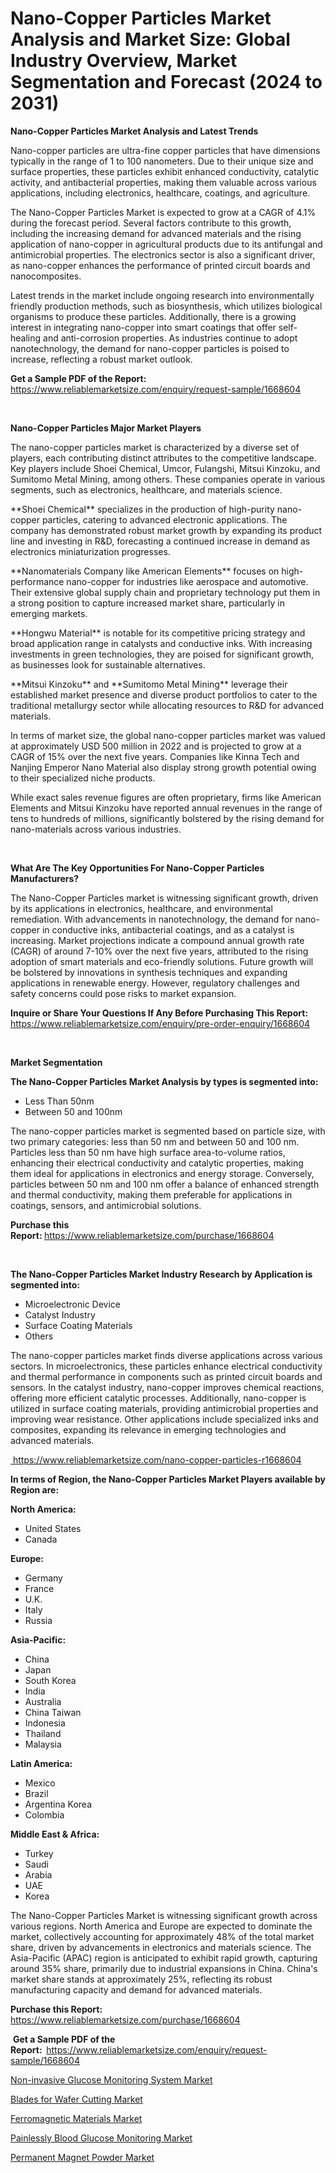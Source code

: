 <p><h1>Nano-Copper Particles Market Analysis and Market Size: Global Industry Overview, Market Segmentation and Forecast (2024 to 2031)</h1></p><p><strong>Nano-Copper Particles Market Analysis and Latest Trends</strong></p>
<p><p>Nano-copper particles are ultra-fine copper particles that have dimensions typically in the range of 1 to 100 nanometers. Due to their unique size and surface properties, these particles exhibit enhanced conductivity, catalytic activity, and antibacterial properties, making them valuable across various applications, including electronics, healthcare, coatings, and agriculture.</p><p>The Nano-Copper Particles Market is expected to grow at a CAGR of 4.1% during the forecast period. Several factors contribute to this growth, including the increasing demand for advanced materials and the rising application of nano-copper in agricultural products due to its antifungal and antimicrobial properties. The electronics sector is also a significant driver, as nano-copper enhances the performance of printed circuit boards and nanocomposites.</p><p>Latest trends in the market include ongoing research into environmentally friendly production methods, such as biosynthesis, which utilizes biological organisms to produce these particles. Additionally, there is a growing interest in integrating nano-copper into smart coatings that offer self-healing and anti-corrosion properties. As industries continue to adopt nanotechnology, the demand for nano-copper particles is poised to increase, reflecting a robust market outlook.</p></p>
<p><strong>Get a Sample PDF of the Report:&nbsp;</strong> <a href="https://www.reliablemarketsize.com/enquiry/request-sample/1668604?utm_campaign=1779&utm_medium=2&utm_source=Github&utm_content=ia&utm_term=27102024&utm_id=nano-copper-particles">https://www.reliablemarketsize.com/enquiry/request-sample/1668604</a></p>
<p>&nbsp;</p>
<p><strong>Nano-Copper Particles Major Market Players</strong></p>
<p><p>The nano-copper particles market is characterized by a diverse set of players, each contributing distinct attributes to the competitive landscape. Key players include Shoei Chemical, Umcor, Fulangshi, Mitsui Kinzoku, and Sumitomo Metal Mining, among others. These companies operate in various segments, such as electronics, healthcare, and materials science.</p><p>**Shoei Chemical** specializes in the production of high-purity nano-copper particles, catering to advanced electronic applications. The company has demonstrated robust market growth by expanding its product line and investing in R&D, forecasting a continued increase in demand as electronics miniaturization progresses.</p><p>**Nanomaterials Company like American Elements** focuses on high-performance nano-copper for industries like aerospace and automotive. Their extensive global supply chain and proprietary technology put them in a strong position to capture increased market share, particularly in emerging markets.</p><p>**Hongwu Material** is notable for its competitive pricing strategy and broad application range in catalysts and conductive inks. With increasing investments in green technologies, they are poised for significant growth, as businesses look for sustainable alternatives.</p><p>**Mitsui Kinzoku** and **Sumitomo Metal Mining** leverage their established market presence and diverse product portfolios to cater to the traditional metallurgy sector while allocating resources to R&D for advanced materials.</p><p>In terms of market size, the global nano-copper particles market was valued at approximately USD 500 million in 2022 and is projected to grow at a CAGR of 15% over the next five years. Companies like Kinna Tech and Nanjing Emperor Nano Material also display strong growth potential owing to their specialized niche products.</p><p>While exact sales revenue figures are often proprietary, firms like American Elements and Mitsui Kinzoku have reported annual revenues in the range of tens to hundreds of millions, significantly bolstered by the rising demand for nano-materials across various industries.</p></p>
<p>&nbsp;</p>
<p><strong>What Are The Key Opportunities For Nano-Copper Particles Manufacturers?</strong></p>
<p><p>The Nano-Copper Particles market is witnessing significant growth, driven by its applications in electronics, healthcare, and environmental remediation. With advancements in nanotechnology, the demand for nano-copper in conductive inks, antibacterial coatings, and as a catalyst is increasing. Market projections indicate a compound annual growth rate (CAGR) of around 7-10% over the next five years, attributed to the rising adoption of smart materials and eco-friendly solutions. Future growth will be bolstered by innovations in synthesis techniques and expanding applications in renewable energy. However, regulatory challenges and safety concerns could pose risks to market expansion.</p></p>
<p><strong>Inquire or Share Your Questions If Any Before Purchasing This Report:</strong> <a href="https://www.reliablemarketsize.com/enquiry/pre-order-enquiry/1668604?utm_campaign=1779&utm_medium=2&utm_source=Github&utm_content=ia&utm_term=27102024&utm_id=nano-copper-particles">https://www.reliablemarketsize.com/enquiry/pre-order-enquiry/1668604</a></p>
<p>&nbsp;</p>
<p><strong>Market Segmentation</strong></p>
<p><strong>The Nano-Copper Particles Market Analysis by types is segmented into:</strong></p>
<p><ul><li>Less Than 50nm</li><li>Between 50 and 100nm</li></ul></p>
<p><p>The nano-copper particles market is segmented based on particle size, with two primary categories: less than 50 nm and between 50 and 100 nm. Particles less than 50 nm have high surface area-to-volume ratios, enhancing their electrical conductivity and catalytic properties, making them ideal for applications in electronics and energy storage. Conversely, particles between 50 nm and 100 nm offer a balance of enhanced strength and thermal conductivity, making them preferable for applications in coatings, sensors, and antimicrobial solutions.</p></p>
<p><strong>Purchase this Report:&nbsp;</strong><a href="https://www.reliablemarketsize.com/purchase/1668604?utm_campaign=1779&utm_medium=2&utm_source=Github&utm_content=ia&utm_term=27102024&utm_id=nano-copper-particles">https://www.reliablemarketsize.com/purchase/1668604</a></p>
<p>&nbsp;</p>
<p><strong>The Nano-Copper Particles Market Industry Research by Application is segmented into:</strong></p>
<p><ul><li>Microelectronic Device</li><li>Catalyst Industry</li><li>Surface Coating Materials</li><li>Others</li></ul></p>
<p><p>The nano-copper particles market finds diverse applications across various sectors. In microelectronics, these particles enhance electrical conductivity and thermal performance in components such as printed circuit boards and sensors. In the catalyst industry, nano-copper improves chemical reactions, offering more efficient catalytic processes. Additionally, nano-copper is utilized in surface coating materials, providing antimicrobial properties and improving wear resistance. Other applications include specialized inks and composites, expanding its relevance in emerging technologies and advanced materials.</p></p>
<p><a href="https://www.reliablemarketsize.com/nano-copper-particles-r1668604?utm_campaign=1779&utm_medium=2&utm_source=Github&utm_content=ia&utm_term=27102024&utm_id=nano-copper-particles">&nbsp;https://www.reliablemarketsize.com/nano-copper-particles-r1668604</a></p>
<p><strong>In terms of Region, the Nano-Copper Particles Market Players available by Region are:</strong></p>
<p>
    <p> <strong> North America: </strong>
        <ul>
            <li>United States</li>
            <li>Canada</li>
        </ul>
        </p> 
    <p> <strong> Europe: </strong>
        <ul>
            <li>Germany</li>
            <li>France</li>
            <li>U.K.</li>
            <li>Italy</li>
            <li>Russia</li>
        </ul>
        </p> 
    <p> <strong> Asia-Pacific: </strong>
        <ul>
            <li>China</li>
            <li>Japan</li>
            <li>South Korea</li>
            <li>India</li>
            <li>Australia</li>
            <li>China Taiwan</li>
            <li>Indonesia</li>
            <li>Thailand</li>
            <li>Malaysia</li>
        </ul>
        </p> 
    <p> <strong> Latin America: </strong>
        <ul>
            <li>Mexico</li>
            <li>Brazil</li>
            <li>Argentina Korea</li>
            <li>Colombia</li>
        </ul>
        </p> 
    <p> <strong> Middle East & Africa: </strong>
        <ul>
            <li>Turkey</li>
            <li>Saudi</li>
            <li>Arabia</li>
            <li>UAE</li>
            <li>Korea</li>
        </ul>
    </p>
    </p>
<p><p>The Nano-Copper Particles Market is witnessing significant growth across various regions. North America and Europe are expected to dominate the market, collectively accounting for approximately 48% of the total market share, driven by advancements in electronics and materials science. The Asia-Pacific (APAC) region is anticipated to exhibit rapid growth, capturing around 35% share, primarily due to industrial expansions in China. China's market share stands at approximately 25%, reflecting its robust manufacturing capacity and demand for advanced materials.</p></p>
<p><strong>Purchase this Report: </strong><a href="https://www.reliablemarketsize.com/purchase/1668604?utm_campaign=1779&utm_medium=2&utm_source=Github&utm_content=ia&utm_term=27102024&utm_id=nano-copper-particles">https://www.reliablemarketsize.com/purchase/1668604</a></p>
<p>&nbsp;<strong>Get a Sample PDF of the Report:&nbsp;&nbsp;</strong><a href="https://www.reliablemarketsize.com/enquiry/request-sample/1668604?utm_campaign=1779&utm_medium=2&utm_source=Github&utm_content=ia&utm_term=27102024&utm_id=nano-copper-particles">https://www.reliablemarketsize.com/enquiry/request-sample/1668604</a></p>
<p><strong></strong></p>
<p><p><a href="https://www.linkedin.com/pulse/non-invasive-glucose-monitoring-system-market-opportunities-emerging-royuc?utm_campaign=1779&utm_medium=2&utm_source=Github&utm_content=ia&utm_term=27102024&utm_id=nano-copper-particles">Non-invasive Glucose Monitoring System Market</a></p><p><a href="https://github.com/WashimHussain441/Market-Research-Report-List-1/blob/main/blades-for-wafer-cutting-market.md?utm_campaign=1779&utm_medium=2&utm_source=Github&utm_content=ia&utm_term=27102024&utm_id=nano-copper-particles">Blades for Wafer Cutting Market</a></p><p><a href="https://www.linkedin.com/pulse/ferromagnetic-materials-market-global-share-ranking-overall-aqxfe?trk=public_post_embed_feed-article-content&utm_campaign=1779&utm_medium=2&utm_source=Github&utm_content=ia&utm_term=27102024&utm_id=nano-copper-particles">Ferromagnetic Materials Market</a></p><p><a href="https://www.linkedin.com/pulse/strategic-market-insights-global-painlessly-blood-glucose-mntje?trk=public_post_embed_feed-article-content&utm_campaign=1779&utm_medium=2&utm_source=Github&utm_content=ia&utm_term=27102024&utm_id=nano-copper-particles">Painlessly Blood Glucose Monitoring Market</a></p><p><a href="https://www.linkedin.com/pulse/insights-permanent-magnet-powder-industry-market-financial-6idke?trk=public_post_embed_feed-article-content&utm_campaign=1779&utm_medium=2&utm_source=Github&utm_content=ia&utm_term=27102024&utm_id=nano-copper-particles">Permanent Magnet Powder Market</a></p></p>